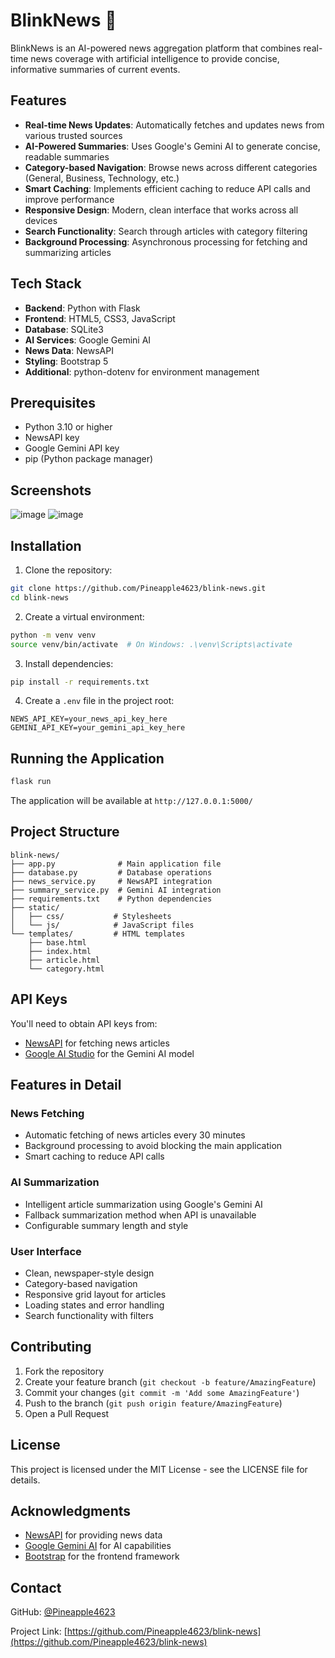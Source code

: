# BlinkNews 📰

BlinkNews is an AI-powered news aggregation platform that combines real-time news coverage with artificial intelligence to provide concise, informative summaries of current events.

## Features

- **Real-time News Updates**: Automatically fetches and updates news from various trusted sources
- **AI-Powered Summaries**: Uses Google's Gemini AI to generate concise, readable summaries
- **Category-based Navigation**: Browse news across different categories (General, Business, Technology, etc.)
- **Smart Caching**: Implements efficient caching to reduce API calls and improve performance
- **Responsive Design**: Modern, clean interface that works across all devices
- **Search Functionality**: Search through articles with category filtering
- **Background Processing**: Asynchronous processing for fetching and summarizing articles

## Tech Stack

- **Backend**: Python with Flask
- **Frontend**: HTML5, CSS3, JavaScript
- **Database**: SQLite3
- **AI Services**: Google Gemini AI
- **News Data**: NewsAPI
- **Styling**: Bootstrap 5
- **Additional**: python-dotenv for environment management

## Prerequisites

- Python 3.10 or higher
- NewsAPI key
- Google Gemini API key
- pip (Python package manager)

## Screenshots

  ![image](https://github.com/user-attachments/assets/0561c366-be7c-45f9-8c6b-700a9c4e5e94)
  ![image](https://github.com/user-attachments/assets/acdea47b-e4b9-44b4-ba77-7318cdd3f5f4)



## Installation

1. Clone the repository:
```bash
git clone https://github.com/Pineapple4623/blink-news.git
cd blink-news
```

2. Create a virtual environment:
```bash
python -m venv venv
source venv/bin/activate  # On Windows: .\venv\Scripts\activate
```

3. Install dependencies:
```bash
pip install -r requirements.txt
```

4. Create a `.env` file in the project root:
```
NEWS_API_KEY=your_news_api_key_here
GEMINI_API_KEY=your_gemini_api_key_here
```

## Running the Application

```bash
flask run
```

The application will be available at `http://127.0.0.1:5000/`

## Project Structure

```
blink-news/
├── app.py              # Main application file
├── database.py         # Database operations
├── news_service.py     # NewsAPI integration
├── summary_service.py  # Gemini AI integration
├── requirements.txt    # Python dependencies
├── static/            
│   ├── css/           # Stylesheets
│   └── js/            # JavaScript files
└── templates/         # HTML templates
    ├── base.html
    ├── index.html
    ├── article.html
    └── category.html
```

## API Keys

You'll need to obtain API keys from:
- [NewsAPI](https://newsapi.org/) for fetching news articles
- [Google AI Studio](https://ai.google.dev/) for the Gemini AI model

## Features in Detail

### News Fetching
- Automatic fetching of news articles every 30 minutes
- Background processing to avoid blocking the main application
- Smart caching to reduce API calls

### AI Summarization
- Intelligent article summarization using Google's Gemini AI
- Fallback summarization method when API is unavailable
- Configurable summary length and style

### User Interface
- Clean, newspaper-style design
- Category-based navigation
- Responsive grid layout for articles
- Loading states and error handling
- Search functionality with filters

## Contributing

1. Fork the repository
2. Create your feature branch (`git checkout -b feature/AmazingFeature`)
3. Commit your changes (`git commit -m 'Add some AmazingFeature'`)
4. Push to the branch (`git push origin feature/AmazingFeature`)
5. Open a Pull Request

## License

This project is licensed under the MIT License - see the LICENSE file for details.

## Acknowledgments

- [NewsAPI](https://newsapi.org/) for providing news data
- [Google Gemini AI](https://ai.google.dev/) for AI capabilities
- [Bootstrap](https://getbootstrap.com/) for the frontend framework

## Contact

GitHub: [@Pineapple4623](https://github.com/Pineapple4623)

Project Link: [https://github.com/Pineapple4623/blink-news](https://github.com/Pineapple4623/blink-news)
